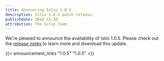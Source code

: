 ```yaml
---
title: Announcing Istio 1.0.5
description: Istio 1.0.5 patch release.
publishdate: 2018-12-20
attribution: The Istio Team
---
```


We're pleased to announce the availability of Istio 1.0.5. Please check out the [release notes](/about/notes/1.0.5/) to learn more and download this update.

{{< announcement_links "1.0.5" "1.0.5" >}}
